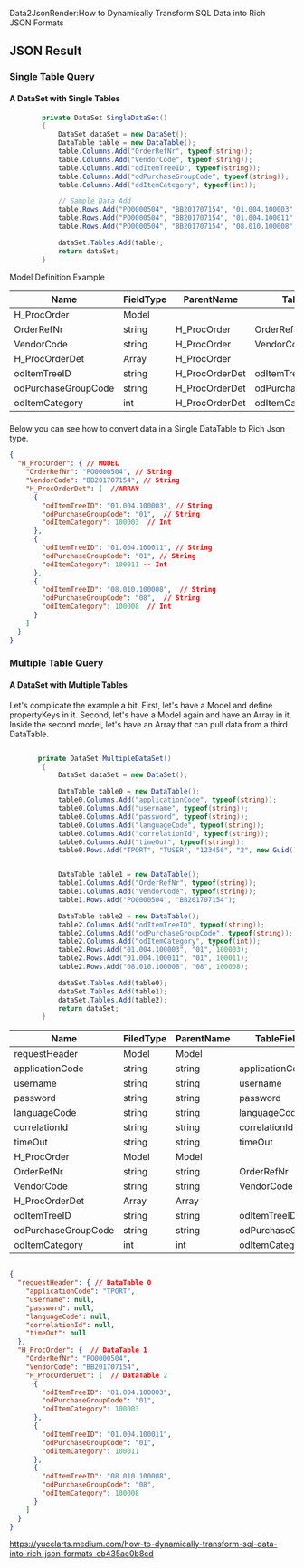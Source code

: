 Data2JsonRender:How to Dynamically Transform SQL Data into Rich JSON Formats


## JSON Result

### Single Table Query 

#### A DataSet with Single Tables 

```c#
        private DataSet SingleDataSet()
        {
            DataSet dataSet = new DataSet();
            DataTable table = new DataTable();
            table.Columns.Add("OrderRefNr", typeof(string));
            table.Columns.Add("VendorCode", typeof(string));
            table.Columns.Add("odItemTreeID", typeof(string));
            table.Columns.Add("odPurchaseGroupCode", typeof(string));
            table.Columns.Add("odItemCategory", typeof(int));

            // Sample Data Add
            table.Rows.Add("PO0000504", "BB201707154", "01.004.100003", "01", 100003);
            table.Rows.Add("PO0000504", "BB201707154", "01.004.100011", "01", 100011);
            table.Rows.Add("PO0000504", "BB201707154", "08.010.100008", "08", 100008);

            dataSet.Tables.Add(table);
            return dataSet;
        }
```

Model Definition Example

| Name                | FieldType | ParentName     | TableField          | Index | DefaultValue |
|---------------------|-----------|----------------|---------------------|-------|--------------|
| H_ProcOrder         | Model     |                |                     |       |              |
| OrderRefNr          | string    | H_ProcOrder    | OrderRefNr          |       |              |
| VendorCode          | string    | H_ProcOrder    | VendorCode          |       |              |
| H_ProcOrderDet      | Array     | H_ProcOrder    |                     |       |              |
| odItemTreeID        | string    | H_ProcOrderDet | odItemTreeID        |       |              |
| odPurchaseGroupCode | string    | H_ProcOrderDet | odPurchaseGroupCode |       |              |
| odItemCategory      | int       | H_ProcOrderDet | odItemCategory      |       |              |

###

Below you can see how to convert data in a Single DataTable to Rich Json type.

```json
{
  "H_ProcOrder": { // MODEL
    "OrderRefNr": "PO0000504", // String
    "VendorCode": "BB201707154", // String
    "H_ProcOrderDet": [  //ARRAY
      {
        "odItemTreeID": "01.004.100003", // String
        "odPurchaseGroupCode": "01",  // String
        "odItemCategory": 100003  // Int
      },
      {
        "odItemTreeID": "01.004.100011", // String
        "odPurchaseGroupCode": "01", // String
        "odItemCategory": 100011 -- Int
      },
      {
        "odItemTreeID": "08.010.100008",  // String
        "odPurchaseGroupCode": "08",  // String
        "odItemCategory": 100008  // Int
      }
    ]
  }
}

```

### Multiple Table Query 

#### A DataSet with Multiple Tables 

Let's complicate the example a bit.
First, let's have a Model and define propertyKeys in it.
Second, let's have a Model again and have an Array in it.
Inside the second model, let's have an Array that can pull data from a third DataTable.



```c#

       private DataSet MultipleDataSet()
        {
            DataSet dataSet = new DataSet();

            DataTable table0 = new DataTable();
            table0.Columns.Add("applicationCode", typeof(string));
            table0.Columns.Add("username", typeof(string));
            table0.Columns.Add("password", typeof(string));
            table0.Columns.Add("languageCode", typeof(string));
            table0.Columns.Add("correlationId", typeof(string));
            table0.Columns.Add("timeOut", typeof(string));
            table0.Rows.Add("TPORT", "TUSER", "123456", "2", new Guid().ToString(), "120");


            DataTable table1 = new DataTable();
            table1.Columns.Add("OrderRefNr", typeof(string));
            table1.Columns.Add("VendorCode", typeof(string));
            table1.Rows.Add("PO0000504", "BB201707154");

            DataTable table2 = new DataTable();
            table2.Columns.Add("odItemTreeID", typeof(string));
            table2.Columns.Add("odPurchaseGroupCode", typeof(string));
            table2.Columns.Add("odItemCategory", typeof(int));
            table2.Rows.Add("01.004.100003", "01", 100003);
            table2.Rows.Add("01.004.100011", "01", 100011);
            table2.Rows.Add("08.010.100008", "08", 100008);

            dataSet.Tables.Add(table0);
            dataSet.Tables.Add(table1);
            dataSet.Tables.Add(table2);
            return dataSet;
        }

```


| Name                | FiledType | ParentName    | TableField        | Index | DefaultValue |
|---------------------|-----------|---------------|-------------------|-------|--------------|
| requestHeader       | Model     | Model         |                   | 0     |              |
| applicationCode     | string    | string        | applicationCode   | 0     |              |
| username            | string    | string        | username          | 0     |              |
| password            | string    | string        | password          | 0     |              |
| languageCode        | string    | string        | languageCode      | 0     |              |
| correlationId       | string    | string        | correlationId     | 0     |              |
| timeOut             | string    | string        | timeOut           | 0     |              |
| H_ProcOrder         | Model     | Model         |                   | 1     |              |
| OrderRefNr          | string    | string        | OrderRefNr        | 1     |              |
| VendorCode          | string    | string        | VendorCode        | 1     |              |
| H_ProcOrderDet      | Array     | Array         |                   | 2     |              |
| odItemTreeID        | string    | string        | odItemTreeID      | 2     |              |
| odPurchaseGroupCode | string    | string        | odPurchaseGroup   | 2     |              |
| odItemCategory      | int       | int           | odItemCategory    | 2     |              |




```json

{
  "requestHeader": { // DataTable 0
    "applicationCode": "TPORT",
    "username": null,
    "password": null,
    "languageCode": null,
    "correlationId": null,
    "timeOut": null
  },
  "H_ProcOrder": {  // DataTable 1
    "OrderRefNr": "PO0000504",
    "VendorCode": "BB201707154",
    "H_ProcOrderDet": [  // DataTable 2
      {
        "odItemTreeID": "01.004.100003",
        "odPurchaseGroupCode": "01",
        "odItemCategory": 100003
      },
      {
        "odItemTreeID": "01.004.100011",
        "odPurchaseGroupCode": "01",
        "odItemCategory": 100011
      },
      {
        "odItemTreeID": "08.010.100008",
        "odPurchaseGroupCode": "08",
        "odItemCategory": 100008
      }
    ]
  }
}
```
https://yucelarts.medium.com/how-to-dynamically-transform-sql-data-into-rich-json-formats-cb435ae0b8cd
